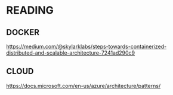 # READING

## DOCKER
https://medium.com/@skylarklabs/steps-towards-containerized-distributed-and-scalable-architecture-7241ad290c9

## CLOUD
https://docs.microsoft.com/en-us/azure/architecture/patterns/
